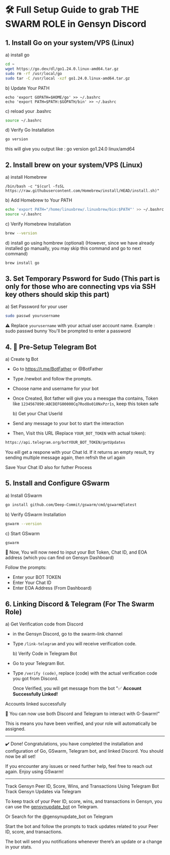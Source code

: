 # 🛠️ Full Setup Guide to grab THE SWARM ROLE in Gensyn Discord

## 1. Install Go on your system/VPS (Linux)
   a) install go 

```bash
cd ~
wget https://go.dev/dl/go1.24.0.linux-amd64.tar.gz
sudo rm -rf /usr/local/go
sudo tar -C /usr/local -xzf go1.24.0.linux-amd64.tar.gz
```
   b) Update Your PATH
```bashecho 'export PATH=$PATH:/usr/local/go/bin' >> ~/.bashrc
echo 'export GOPATH=$HOME/go' >> ~/.bashrc
echo 'export PATH=$PATH:$GOPATH/bin' >> ~/.bashrc
```
  c) reload your .bashrc
```bash
source ~/.bashrc
```
  d) Verify Go Installation 
```bash
go version
```
this will give you output like : go version go1.24.0 linux/amd64

## 2. Install brew on your system/VPS (Linux)
   a) install Homebrew
```bah
/bin/bash -c "$(curl -fsSL https://raw.githubusercontent.com/Homebrew/install/HEAD/install.sh)"
```
   b) Add Homebrew to Your PATH
```bash
echo 'export PATH="/home/linuxbrew/.linuxbrew/bin:$PATH"' >> ~/.bashrc
source ~/.bashrc
```
   c) Verify Homebrew Installation
```bash
brew --version
```
   d) install go using hombrew (optional)
   (However, since we have already installed go manually, you may skip this command and go to next command)
```bash
brew install go
```
## 3. Set Temporary Pssword for Sudo (This part is only for those who are connecting vps via SSH key others should skip this part)

   a) Set Password for your user
```bash
sudo passwd yourusername
```
⚠️ Replace `yourusername` with your actual user account name. Example : sudo passwd bunny You'll be prompted to enter a password

## 4. 🤖 Pre-Setup Telegram Bot

   a) Create tg Bot
- Go to https://t.me/BotFather or @BotFather
- Type /newbot and follow the prompts.
- Choose name and username for your bot
- Once Created, Bot father will give you a meesgae tha contains, Token like `1234567890:ABCDEFG00000Cq7Rod8o010NxPzr1s`, keep this token safe

   b) Get your Chat UserId
- Send any message to your bot to start the interaction
- Then, Visit this URL (Replace `YOUR_BOT_TOKEN` with actual token):
```bash
https://api.telegram.org/botYOUR_BOT_TOKEN/getUpdates
```
You eill get a respone with your Chat Id. If it returns an empty result, try sending multiple message again, then refrsh the url again

Save Your Chat ID also for futher Process

## 5. Install and Configure GSwarm

   a) Install GSwarm
```bash
go install github.com/Deep-Commit/gswarm/cmd/gswarm@latest
```

  b) Verify GSwarm Installation
```bash
gswarm --version
```

  c) Start GSwarm 
```bash
gswarm
```
🔄️ Now, You will now need to input your Bot Token, Chat ID, and EOA address (which you can find on Gensyn Dashboard)

Follow the prompts:
- Enter your BOT TOKEN
- Enter Your Chat ID
- Enter EOA Address (From Dashboard)

## 6. Linking Discord & Telegram (For The Swarm Role)

   a) Get Verification code from Discord
- in the Gensyn Discord, go to the swarm-link channel
- Type `/link-telegram` and you will receive verification code.

   b) Verify Code in Telegram Bot
- Go to your Telegram Bot.
- Type `/verify (code)`, replace (code) with the actual verification code you got from Discord.

  Once Verified, you will get message from the bot
"✅ **Account Successfully Linked!**

Accounts linked successfully

🎉 You can now use both Discord and Telegram to interact with G-Swarm!"

This is means you have been verified, and your role will automatically be assigned.


---

✔️ Done!
Congratulations, you have completed the installation and configuration of Go, GSwarm, Telegram bot, and linked Discord. You should now be all set!

If you encounter any issues or need further help, feel free to reach out again. Enjoy using GSwarm!

---

Track Gensyn Peer ID, Score, Wins, and Transactions Using Telegram Bot
Track Gensyn Updates via Telegram

To keep track of your Peer ID, score, wins, and transactions in Gensyn, you can use the [gensynupdate_bot](https://gensynupdate_bot) on Telegram.

Or Search for the @gensynupdate_bot on Telegram

Start the bot and follow the prompts to track updates related to your Peer ID, score, and transactions.

The bot will send you notifications whenever there’s an update or a change in your stats.

